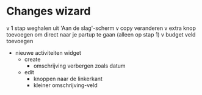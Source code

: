 # Changes wizard
v 1 stap weghalen uit 'Aan de slag'-scherm
v copy veranderen
v extra knop toevoegen om direct naar je partup te gaan (alleen op stap 1)
v budget veld toevoegen
- nieuwe activiteiten widget
    - create
        - omschrijving verbergen zoals datum
    - edit
        - knoppen naar de linkerkant
        - kleiner omschrijving-veld
